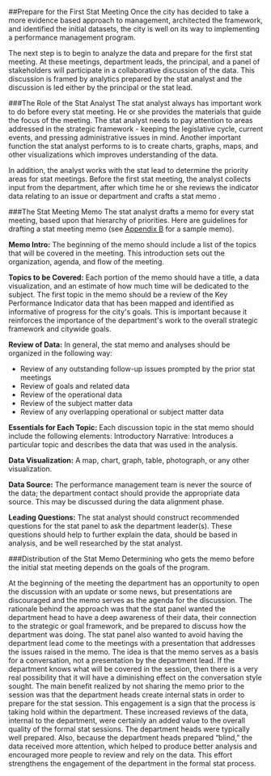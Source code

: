 ##Prepare for the First Stat Meeting
Once the city has decided to take a more evidence based approach to management, architected the framework, and identified the initial datasets, the city is well on its way to implementing a performance management program.

The next step is to begin to analyze the data and prepare for the first stat meeting. At these meetings, department leads, the principal, and a panel of stakeholders will participate in a collaborative discussion of the data. This discussion is framed by analytics prepared by the stat analyst and the discussion is led either by the principal or the stat lead.

###The Role of the Stat Analyst
The stat analyst always has important work to do before every stat meeting. He or she provides the materials that guide the focus of the meeting. The stat analyst needs to pay attention to areas addressed in the strategic framework - keeping the legislative cycle, current events, and pressing administrative issues in mind.
Another important function the stat analyst performs to is to create charts, graphs, maps, and other visualizations which improves understanding of the data.

In addition, the analyst works with the stat lead to determine the priority areas for stat meetings. Before the first stat meeting, the analyst collects input from the department, after which time he or she reviews the indicator data relating to an issue or department and crafts a stat memo .


###The Stat Meeting Memo
The stat analyst drafts a memo for every stat meeting, based upon that hierarchy of priorities. 
Here are guidelines for drafting a stat meeting memo (see [Appendix B](appendix-b.md) for a sample memo).

**Memo Intro:** The beginning of the memo should include a list of the topics that will be covered in the meeting. This introduction sets out the organization, agenda, and flow of the meeting.

**Topics to be Covered:** Each portion of the memo should have a title, a data visualization, and an estimate of how much time will be dedicated to the subject. The first topic in the memo should be a review of the Key Performance Indicator data that has been mapped and identified as informative of progress for the city's goals. This is important because it reinforces the importance of the department's work to the overall strategic framework and citywide goals.

**Review of Data:** In general, the stat memo and analyses should be organized in the following way:
  * Review of any outstanding follow-up issues prompted by the prior stat meetings
  * Review of goals and related data
  * Review of the operational data
  * Review of the subject matter data
  * Review of any overlapping operational or subject matter data

**Essentials for Each Topic:** Each discussion topic in the stat memo should include the following elements:
Introductory Narrative: Introduces a particular topic and describes the data that was used in the analysis.

**Data Visualization:** A map, chart, graph, table, photograph, or any other visualization.

**Data Source:** The performance management team is never the source of the data; the department contact should provide the appropriate data source. This may be discussed during the data alignment phase.

**Leading Questions:** The stat analyst should construct recommended questions for the stat panel to ask the department leader(s). These questions should help to further explain the data, should be based in analysis, and be well researched by the stat analyst.

###Distribution of the Stat Memo
Determining who gets the memo before the initial stat meeting depends on the goals of the program. 

At the beginning of the meeting the department has an opportunity to open the discussion with an update or some news, but presentations are discouraged and the memo serves as the agenda for the discussion. The rationale behind the approach was that the stat panel wanted the department head to have a deep awareness of their data, their connection to the strategic or goal framework, and be prepared to discuss how the department was doing.
The stat panel also wanted to avoid having the department lead come to the meetings with a presentation that addresses the issues raised in the memo. The idea is that the memo serves as a basis for a conversation, not a presentation by the department lead. If the department knows what will be covered in the session, then there is a very real possibility that it will have a diminishing effect on the conversation style sought.
The main benefit realized by not sharing the memo prior to the session was that the department heads create internal stats in order to prepare for the stat session. This engagement is a sign that the process is taking hold within the department. These increased reviews of the data, internal to the department, were certainly an added value to the overall quality of the formal stat sessions. The department heads were typically well prepared.
Also, because the department heads prepared “blind,” the data received more attention, which helped to produce better analysis and encouraged more people to review and rely on the data. This effort strengthens the engagement of the department in the formal stat process.